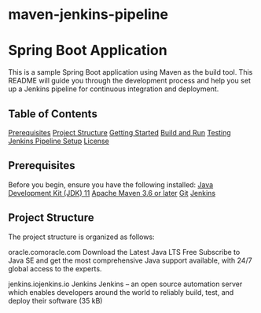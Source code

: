 # maven-jenkins-pipeline
# Spring Boot Application
This is a sample Spring Boot application using Maven as the build tool. This README will guide you through the development process and help you set up a Jenkins pipeline for continuous integration and deployment.
## Table of Contents
[Prerequisites](#prerequisites)
[Project Structure](#project-structure)
[Getting Started](#getting-started)
[Build and Run](#build-and-run)
[Testing](#testing)
[Jenkins Pipeline Setup](#jenkins-pipeline-setup)
[License](#license)
## Prerequisites
Before you begin, ensure you have the following installed:
[Java Development Kit (JDK) 11](https://www.oracle.com/java/technologies/javase-jdk11-downloads.html)
[Apache Maven 3.6 or later](https://maven.apache.org/download.cgi)
[Git](https://git-scm.com/)
[Jenkins](https://www.jenkins.io/)
## Project Structure
The project structure is organized as follows:

oracle.comoracle.com
Download the Latest Java LTS Free
Subscribe to Java SE and get the most comprehensive Java support available, with 24/7 global access to the experts.

jenkins.iojenkins.io
Jenkins
Jenkins – an open source automation server which enables developers around the world to reliably build, test, and deploy their software (35 kB)
